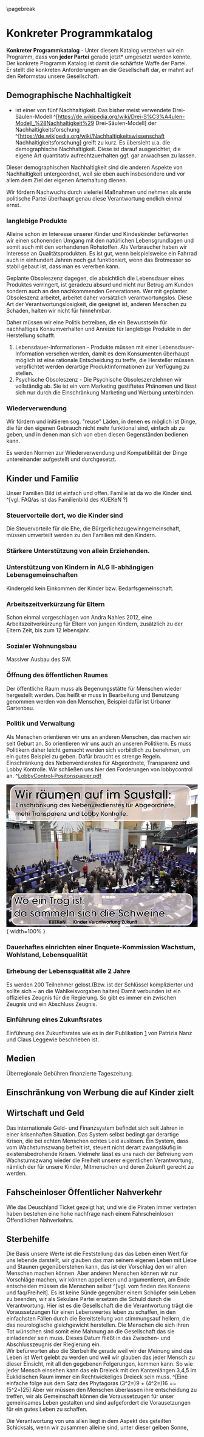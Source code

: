 \pagebreak
# Konkreter Programmkatalog

**Konkreter Programmkatalog** - Unter diesem Katalog verstehen wir ein Programm, dass von **jeder Partei** gerade jetzt* umgesetzt werden könnte.  
Der konkrete Programm Katalog ist damit die schärfste Waffe der Partei.  
Er stellt die konkreten Anforderungen an die Gesellschaft dar, er mahnt auf den Reformstau unsere Gesellschaft.  


## Demographische Nachhaltigkeit

 - ist einer von fünf  Nachhaltigkeit. Das bisher meist verwendete Drei-Säulen-Modell ^[https://de.wikipedia.org/wiki/Drei-S%C3%A4ulen-Modell_%28Nachhaltigkeit%29 Drei-Säulen-Modell] der Nachhaltigkeitsforschung ^[https://de.wikipedia.org/wiki/Nachhaltigkeitswissenschaft Nachhaltigkeitsforschung] greift zu kurz. Es übersieht u.a. die demographische Nachhaltigkeit. Diese ist darauf ausgerichtet, die eigene Art quantitativ aufrechtzuerhalten ggf. gar anwachsen zu lassen.

Dieser demographischen Nachhaltigkeit sind die anderen Aspekte von Nachhaltigkeit untergeordnet, weil sie eben auch insbesondere und vor allem dem Ziel der eigenen Arterhaltung dienen. 

Wir fördern Nachwuchs durch vielerlei Maßnahmen und nehmen als erste politische Partei überhaupt genau diese Verantwortung endlich einmal ernst.


### langlebige Produkte

Alleine schon im Interesse unserer Kinder und Kindeskinder befürworten wir einen schonenden Umgang mit den natürlichen Lebensgrundlagen und somit auch mit den vorhandenen Rohstoffen. Als Verbraucher haben wir
Interesse an Qualitätsprodukten. Es ist gut, wenn beispielsweise ein Fahrrad auch in einhundert Jahren noch gut funktioniert, wenn das Brotmesser so stabil gebaut ist, dass man es vererben kann. 

Geplante Obsoleszenz dagegen, die absichtlich die Lebensdauer eines Produktes verringert, ist geradezu absurd und nicht nur Betrug am Kunden sondern auch an den nachkommenden Generationen. Wer mit geplanter Obsoleszenz arbeitet, arbeitet daher vorsätzlich verantwortungslos. Diese Art der Verantwortungslosigkeit, die geeignet ist, anderen Menschen zu Schaden, halten wir nicht für hinnehmbar.

Daher müssen wir eine Politik betreiben, die ein Bewusstsein für nachhaltiges Konsumverhalten und Anreize für langlebige Produkte in der Herstellung schafft.

1.  Lebensdauer-Informationen - Produkte müssen mit einer Lebensdauer-Information versehen werden, damit es dem Konsumenten überhaupt möglich ist eine rationale Entscheidung zu treffe, die Hersteller müssen verpflichtet werden derartige Produktinformationen zur Verfügung zu stellen.
2.  Psychische Obsoleszenz - Die Psychische Obsoleszenzlehnen wir vollständig ab. Sie ist ein vom Marketing gestiftetes Phänomen und lässt sich nur durch die Einschränkung Marketing und Werbung unterbinden.

### Wiederverwendung

Wir fördern und initiieren sog. "reuse" Läden, in denen es möglich ist Dinge, die für den eigenen Gebrauch nicht mehr funktional sind, einfach ab zu geben, und in denen man sich von eben diesen Gegenständen bedienen kann. 

Es werden Normen zur Wiederverwendung und Kompatibilität der Dinge untereinander aufgestellt und durchgesetzt.  

## Kinder und Familie

Unser Familien Bild ist einfach und offen. Familie ist da wo die Kinder
sind. ^[vgl. FAQ/as ist das Familienbild des KUEKeN ?]


### Steuervorteile dort, wo die Kinder sind

Die Steuervorteile für die Ehe, die Bürgerlichezugewinngemeinschaft, müssen umverteilt werden zu den Familien mit den Kindern. 

### Stärkere Unterstützung von allein Erziehenden.



### Unterstützung von Kindern in ALG II-abhängigen Lebensgemeinschaften

Kindergeld kein Einkommen der Kinder bzw. Bedarfsgemeinschaft.

### Arbeitszeitverkürzung für Eltern

Schon einmal vorgeschlagen von Andra Nahles 2012, eine Arbeitszeitverkürzung für Eltern von jungen Kindern, zusätzlich zu der Eltern Zeit, bis zum 12 lebensjahr.


### Sozialer Wohnungsbau

Massiver Ausbau des SW.

### Öffnung des öffentlichen Raumes

Der öffentliche Raum muss als Begenungsstätte für Menschen wieder hergestellt werden. Das heißt er muss in Bearbeitung und Benutzung genommen werden von den Menschen, Beispiel dafür ist Urbaner Gartenbau.


### Politik und Verwaltung

Als Menschen orientieren wir uns an anderen Menschen, das machen wir seit Geburt an. So orientieren wir uns auch an unseren Politikern. Es muss Politikern daher leicht gemacht werden sich vorbildlich zu benehmen, um ein gutes Beispiel zu geben. Dafür braucht es strenge Regeln. Einschränkung des Nebenverdienstes für Abgeordnete, Transparenz und Lobby Kontrolle. Wir schließen uns hier den Forderungen von lobbycontrol an. ^[LobbyControl-Positonspapier.pdf](https://www.lobbycontrol.de/wp-content/uploads/LobbyControl-Positonspapier.pdf)

![Wo ein Trog ...](resources/plakate/Saustall.png ){ width=100% }  


### Dauerhaftes einrichten einer Enquete-Kommission Wachstum, Wohlstand, Lebensqualität

### Erhebung der Lebensqualität alle 2 Jahre

Es werden 200 Teilnehmer gelost.(Bzw. ist der Schlüssel komplizierter und sollte sich \~ an die Wahlkeisvorgaben halten) Damit verbunden ist ein offizielles Zeugnis für die Regierung. So gibt es immer ein zwischen Zeugnis und ein Abschluss Zeugnis.

### Einführung eines Zukunftsrates

Einführung des Zukunftsrates wie es in der Publikation
[1](https://www.academia.edu/22379414/Die_Konsultative._Mehr_Demokratie_durch_B%C3%BCrgerbeteiligung)
von Patrizia Nanz und Claus Leggewie beschrieben ist.

## Medien

Überregionale Gebühren finanzierte Tageszeitung.

## Einschränkung von Werbung die auf Kinder zielt



## Wirtschaft und Geld

Das internationale Geld- und Finanzsystem befindet sich seit Jahren in einer krisenhaften Situation. Das System selbst bedingt gar derartige Krisen, die bei echten Menschen echtes Leid auslösen. Ein System, dass
vom Wachstumszwang befreit ist, steuert nicht derart zwangsläufig in existensbedrohende Krisen. Vielmehr lässt es uns nach der Befreiung vom Wachstumszwang wieder die Freiheit unserer eigentlichen Verantwortung,
nämlich der für unsere Kinder, Mitmenschen und deren Zukunft gerecht zu werden.


## Fahscheinloser Öffentlicher Nahverkehr

Wie das Deuschland Ticket gezeigt hat, und wie die Piraten immer vertreten haben bestehen eine hohe nachfrage nach einem Fahrscheinlosen Öffendlichen Nahverkehrs. 


## Sterbehilfe 

Die Basis unsere Werte ist die Feststellung das das Leben einen Wert für uns lebende darstellt, wir glauben das man seinem eigenen Leben mit Liebe und Staunen gegenüberstehen kann, das ist der Vorschlag den wir allen Menschen machen können. Aber anderen Menschen können wir nur Vorschläge machen, wir können appellieren und argumentieren, am Ende entscheiden müssen die Menschen selbst ^[vgl. vom finden des Konsens und faq/Freiheit]. Es ist keine Sünde gegenüber einem Schöpfer sein Leben zu beenden, wir als Sekulare Partei ersetzen die Schuld durch die Verantwortung. Hier ist es die Gesellschaft die die Verantwortung trägt die Voraussetzungen für einen Lebenswertes leben zu schaffen, in den einfachsten Fällen durch die Bereitstellung von stimmungsauf hellern, die das neurologische gleichgewicht herstellen. Die Menschen die sich ihren Tot wünschen sind somit eine Mahnung an die Gesellschaft das sie einladender sein muss. Dieses Datum fließt in das Zwischen- und Abschlusszeugnis der Riegierung ein.  
Wir befürworten also die Sterbehilfe gerade weil wir der Meinung sind das Leben ist Wert gelebt zu werden und weil wir glauben das jeder Mensch zu dieser Einsicht, mit all den gegebenen Folgerungen, kommen kann. So wie jeder Mensch einsehen kann das ein Dreieck mit den Kantenlängen 3,4,5 im Euklidischen Raum immer ein Rechtwickeliges Dreieck sein muss. ^[Eine einfache folge aus dem Satz des Phytagoras (3^2=)9 + (4^2=)16  ==  (5^2=)25] Aber wir müssen den Menschen überlassen ihre entscheidung zu treffen, wir als Gemeinschaft können die Voraussetzugen für unser gemeinsames Leben gestalten und sind aufgefordert die Vorausetzungen für ein gutes Leben zu schaffen.  


Die Verantwortung von uns allen liegt in dem Aspekt des geteilten Schicksals, wenn wir zusammen alleine sind, unter dieser gelben Sonne, 
